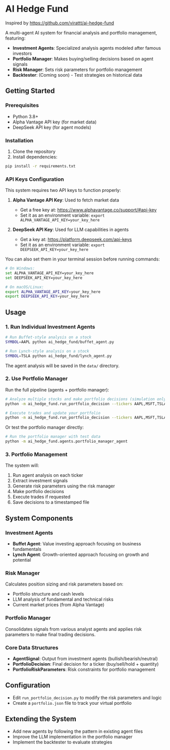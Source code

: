 # AI Hedge Fund

Inspired by https://github.com/virattt/ai-hedge-fund

A multi-agent AI system for financial analysis and portfolio management, featuring:

- **Investment Agents**: Specialized analysis agents modeled after famous investors
- **Portfolio Manager**: Makes buying/selling decisions based on agent signals
- **Risk Manager**: Sets risk parameters for portfolio management
- **Backtester**: (Coming soon) - Test strategies on historical data

## Getting Started

### Prerequisites

- Python 3.8+
- Alpha Vantage API key (for market data)
- DeepSeek API key (for agent models)

### Installation

1. Clone the repository
2. Install dependencies:
```bash
pip install -r requirements.txt
```

### API Keys Configuration

This system requires two API keys to function properly:

1. **Alpha Vantage API Key**: Used to fetch market data
   - Get a free key at: https://www.alphavantage.co/support/#api-key
   - Set it as an environment variable: `export ALPHA_VANTAGE_API_KEY=your_key_here`

2. **DeepSeek API Key**: Used for LLM capabilities in agents
   - Get a key at: https://platform.deepseek.com/api-keys  
   - Set it as an environment variable: `export DEEPSEEK_API_KEY=your_key_here`

You can also set them in your terminal session before running commands:

```bash
# On Windows:
set ALPHA_VANTAGE_API_KEY=your_key_here
set DEEPSEEK_API_KEY=your_key_here

# On macOS/Linux:
export ALPHA_VANTAGE_API_KEY=your_key_here
export DEEPSEEK_API_KEY=your_key_here
```

## Usage

### 1. Run Individual Investment Agents

```bash
# Run Buffet-style analysis on a stock
SYMBOL=AAPL python ai_hedge_fund/buffet_agent.py

# Run Lynch-style analysis on a stock
SYMBOL=TSLA python ai_hedge_fund/lynch_agent.py
```

The agent analysis will be saved in the `data/` directory.

### 2. Use Portfolio Manager

Run the full pipeline (agents + portfolio manager):

```bash
# Analyze multiple stocks and make portfolio decisions (simulation only)
python -m ai_hedge_fund.run_portfolio_decision --tickers AAPL,MSFT,TSLA,NVDA

# Execute trades and update your portfolio
python -m ai_hedge_fund.run_portfolio_decision --tickers AAPL,MSFT,TSLA,NVDA --execute
```

Or test the portfolio manager directly:

```bash
# Run the portfolio manager with test data
python -m ai_hedge_fund.agents.portfolio_manager_agent
```

### 3. Portfolio Management

The system will:
1. Run agent analysis on each ticker
2. Extract investment signals
3. Generate risk parameters using the risk manager
4. Make portfolio decisions
5. Execute trades if requested
6. Save decisions to a timestamped file

## System Components

### Investment Agents

- **Buffet Agent**: Value investing approach focusing on business fundamentals
- **Lynch Agent**: Growth-oriented approach focusing on growth and potential

### Risk Manager

Calculates position sizing and risk parameters based on:
- Portfolio structure and cash levels
- LLM analysis of fundamental and technical risks
- Current market prices (from Alpha Vantage)

### Portfolio Manager

Consolidates signals from various analyst agents and applies risk parameters to make final trading decisions.

### Core Data Structures

- **AgentSignal**: Output from investment agents (bullish/bearish/neutral)
- **PortfolioDecision**: Final decision for a ticker (buy/sell/hold + quantity)
- **PortfolioRiskParameters**: Risk constraints for portfolio management

## Configuration

- Edit `run_portfolio_decision.py` to modify the risk parameters and logic
- Create a `portfolio.json` file to track your virtual portfolio

## Extending the System

- Add new agents by following the pattern in existing agent files
- Improve the LLM implementation in the portfolio manager
- Implement the backtester to evaluate strategies 
